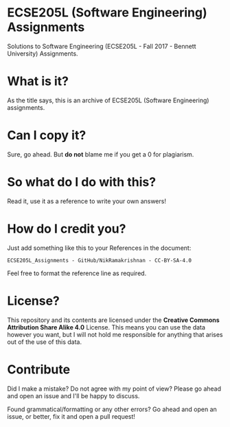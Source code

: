 # ECSE205L (Software Engineering) Assignments
Solutions to Software Engineering (ECSE205L - Fall 2017 - Bennett University) Assignments.

# What is it?
 As the title says, this is an archive of ECSE205L (Software Engineering) assignments.

# Can I copy it?
 Sure, go ahead. But **do not** blame me if you get a 0 for plagiarism.

# So what do I do with this?
 Read it, use it as a reference to write your own answers!

# How do I credit you?
 Just add something like this to your References in the document:

 `ECSE205L_Assignments - GitHub/NikRamakrishnan - CC-BY-SA-4.0`

 Feel free to format the reference line as required.

# License?
 This repository and its contents are licensed under the **Creative Commons Attribution Share Alike 4.0** License. This means you can use the data however you want, but I will not hold me responsible for anything that arises out of the use of this data.

# Contribute
 Did I make a mistake? Do not agree with my point of view? Please go ahead and open an issue and I'll be happy to discuss.

 Found grammatical/formatting or any other errors? Go ahead and open an issue, or better, fix it and open a pull request!
